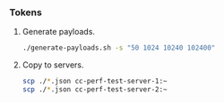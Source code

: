 ### Tokens

1.  Generate payloads.
    ```sh
    ./generate-payloads.sh -s "50 1024 10240 102400"
    ```
2.  Copy to servers.
    ```sh
    scp ./*.json cc-perf-test-server-1:~
    scp ./*.json cc-perf-test-server-2:~
    ```
